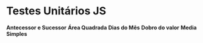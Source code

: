 Testes Unitários JS
=====================

**Antecessor e Sucessor**
**Área Quadrada**
**Dias do Mês**
**Dobro do valor**
**Media Simples**
